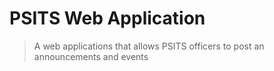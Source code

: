 # PSITS Web Application
> A web applications that allows PSITS officers to post an announcements and events
